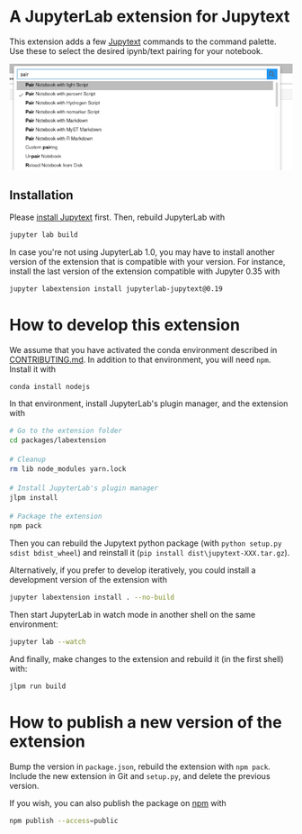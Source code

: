 # A JupyterLab extension for Jupytext

This extension adds a few [Jupytext](https://github.com/mwouts/jupytext) commands to the command palette. Use these to select the desired ipynb/text pairing for your notebook.

![Jupytext commands](jupytext_commands.png)

## Installation

Please [install Jupytext](https://github.com/mwouts/jupytext/blob/master/README.md#installation) first. Then, rebuild JupyterLab with

```bash
jupyter lab build
```

In case you're not using JupyterLab 1.0, you may have to install another version of the extension that is compatible with your version. For instance, install the last version of the extension compatible with Jupyter 0.35 with

```bash
jupyter labextension install jupyterlab-jupytext@0.19
```

# How to develop this extension

We assume that you have activated the conda environment described in [CONTRIBUTING.md](https://github.com/mwouts/jupytext/blob/master/CONTRIBUTING.md). In addition to that environment, you will need `npm`. Install it with 

```bash
conda install nodejs
```

In that environment, install JupyterLab's plugin manager, and the extension with
```bash
# Go to the extension folder
cd packages/labextension

# Cleanup
rm lib node_modules yarn.lock

# Install JupyterLab's plugin manager
jlpm install

# Package the extension
npm pack
```

Then you can rebuild the Jupytext python package (with `python setup.py sdist bdist_wheel`) and reinstall it (`pip install dist\jupytext-XXX.tar.gz`).

Alternatively, if you prefer to develop iteratively, you could install a development version of the extension with

```bash
jupyter labextension install . --no-build
```

Then start JupyterLab in watch mode in another shell on the same environment:
```bash
jupyter lab --watch
```

And finally, make changes to the extension and rebuild it (in the first shell) with:
```bash
jlpm run build
```

# How to publish a new version of the extension

Bump the version in `package.json`, rebuild the extension with `npm pack`. Include the new extension in Git and `setup.py`, and delete the previous version.

If you wish, you can also publish the package on [npm](https://www.npmjs.com) with

```bash
npm publish --access=public
```

